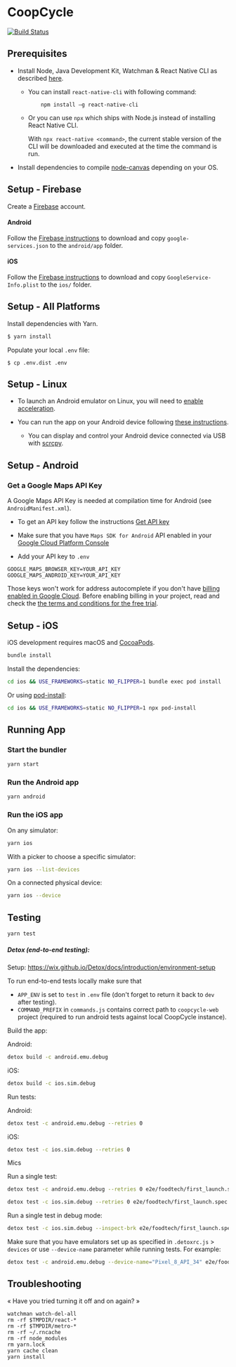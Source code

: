 CoopCycle
=========

[![Build Status](https://github.com/coopcycle/coopcycle-app/workflows/Build/badge.svg)](https://github.com/coopcycle/coopcycle-app/actions)

Prerequisites
-------------

* Install Node, Java Development Kit, Watchman & React Native CLI as described [here](https://reactnative.dev/docs/environment-setup).

    * You can install `react-native-cli` with following command:
        ```
            npm install –g react-native-cli
        ```

    * Or you can use `npx` which ships with Node.js instead of installing React Native CLI.

        With `npx react-native <command>`, the current stable version of the CLI will be downloaded and executed at the time the command is run.

* Install dependencies to compile [node-canvas](https://github.com/Automattic/node-canvas#compiling) depending on your OS.


Setup - Firebase
-------------

Create a [Firebase](https://firebase.google.com/) account.

#### Android
Follow the [Firebase instructions](https://firebase.google.com/docs/android/setup) to download and copy `google-services.json` to the `android/app` folder.

#### iOS
Follow the [Firebase instructions](https://firebase.google.com/docs/ios/setup) to download and copy `GoogleService-Info.plist` to the `ios/` folder.

Setup - All Platforms
---------------------

Install dependencies with Yarn.

```sh
$ yarn install
```

Populate your local `.env` file:
```
$ cp .env.dist .env
```

Setup - Linux
-------------

* To launch an Android emulator on Linux, you will need to [enable acceleration](https://developer.android.com/studio/run/emulator-acceleration).

* You can run the app on your Android device following [these instructions](https://reactnative.dev/docs/running-on-device).
    * You can display and control your Android device connected via USB with [scrcpy](https://github.com/Genymobile/scrcpy).

Setup - Android
---------------

### Get a Google Maps API Key

A Google Maps API Key is needed at compilation time for Android (see `AndroidManifest.xml`).

* To get an API key follow the instructions [Get API key](https://developers.google.com/maps/documentation/android-sdk/get-api-key)

* Make sure that you have `Maps SDK for Android` API enabled in your [Google Cloud Platform Console](https://console.cloud.google.com/google/maps-apis)

* Add your API key to `.env`

```
GOOGLE_MAPS_BROWSER_KEY=YOUR_API_KEY
GOOGLE_MAPS_ANDROID_KEY=YOUR_API_KEY
```

Those keys won't work for address autocomplete if you don't have [billing enabled in Google Cloud](https://cloud.google.com/billing/docs/how-to/manage-billing-account). Before enabling billing in your project, read and check the [the terms and conditions for the free trial](https://cloud.google.com/terms/free-trial/).

Setup - iOS
-----------

iOS development requires macOS and [CocoaPods](https://cocoapods.org/).

```sh
bundle install
```

Install the dependencies:

```sh
cd ios && USE_FRAMEWORKS=static NO_FLIPPER=1 bundle exec pod install
```

Or using [pod-install](https://www.npmjs.com/package/pod-install):

```sh
cd ios && USE_FRAMEWORKS=static NO_FLIPPER=1 npx pod-install
```

Running App
-------

### Start the bundler

```sh
yarn start
```

### Run the Android app

```sh
yarn android
```

### Run the iOS app

On any simulator:

```sh
yarn ios
```

With a picker to choose a specific simulator:

```sh
yarn ios --list-devices
```

On a connected physical device:

```sh
yarn ios --device
```

Testing
-------

```sh
yarn test
```

##### Detox (end-to-end testing):

Setup: https://wix.github.io/Detox/docs/introduction/environment-setup

To run end-to-end tests locally make sure that

* `APP_ENV` is set to `test` in `.env` file (don't forget to return it back to `dev` after testing).
* `COMMAND_PREFIX` in `commands.js` contains correct path to `coopcycle-web` project (required to run android tests against local CoopCycle instance).

Build the app:

Android:

```sh
detox build -c android.emu.debug
```

iOS:

```sh
detox build -c ios.sim.debug
```

Run tests:

Android:

```sh
detox test -c android.emu.debug --retries 0
```

iOS:

```sh
detox test -c ios.sim.debug --retries 0
```

Mics

Run a single test:

```sh
detox test -c android.emu.debug --retries 0 e2e/foodtech/first_launch.spec.js
```

```sh
detox test -c ios.sim.debug --retries 0 e2e/foodtech/first_launch.spec.js
```

Run a single test in debug mode:

```sh
detox test -c ios.sim.debug --inspect-brk e2e/foodtech/first_launch.spec.js
```

Make sure that you have emulators set up as specified in `.detoxrc.js` > `devices`
or use `--device-name` parameter while running tests. For example:

```sh
detox test -c android.emu.debug --device-name="Pixel_8_API_34" e2e/foodtech/first_launch.spec.js
```

Troubleshooting
---------------

« Have you tried turning it off and on again? »

```
watchman watch-del-all
rm -rf $TMPDIR/react-*
rm -rf $TMPDIR/metro-*
rm -rf ~/.rncache
rm -rf node_modules
rm yarn.lock
yarn cache clean
yarn install
```
